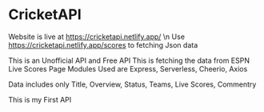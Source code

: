 # CricketAPI
Website is live at https://cricketapi.netlify.app/ \n
Use https://cricketapi.netlify.app/scores to fetching Json data

This is an Unofficial API and Free API 
This is fetching the data from ESPN Live Scores Page
Modules Used are Express, Serverless, Cheerio, Axios

Data includes only 
Title, Overview, Status, Teams, Live Scores, Commentry

This is my First API

